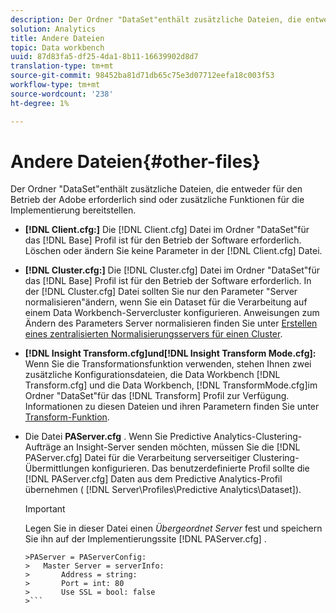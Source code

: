 ```yaml
---
description: Der Ordner "DataSet"enthält zusätzliche Dateien, die entweder für den Betrieb der Adobe erforderlich sind oder zusätzliche Funktionen für die Implementierung bereitstellen.
solution: Analytics
title: Andere Dateien
topic: Data workbench
uuid: 87d83fa5-df25-4da1-8b11-16639902d8d7
translation-type: tm+mt
source-git-commit: 98452ba81d71db65c75e3d07712eefa18c003f53
workflow-type: tm+mt
source-wordcount: '238'
ht-degree: 1%

---
```



# Andere Dateien{#other-files}

Der Ordner &quot;DataSet&quot;enthält zusätzliche Dateien, die entweder für den Betrieb der Adobe erforderlich sind oder zusätzliche Funktionen für die Implementierung bereitstellen.

* **[!DNL Client.cfg:]** Die [!DNL Client.cfg] Datei im Ordner &quot;DataSet&quot;für das [!DNL Base] Profil ist für den Betrieb der Software erforderlich. Löschen oder ändern Sie keine Parameter in der [!DNL Client.cfg] Datei.

* **[!DNL Cluster.cfg:]** Die [!DNL Cluster.cfg] Datei im Ordner &quot;DataSet&quot;für das [!DNL Base] Profil ist für den Betrieb der Software erforderlich. In der [!DNL Cluster.cfg] Datei sollten Sie nur den Parameter &quot;Server normalisieren&quot;ändern, wenn Sie ein Dataset für die Verarbeitung auf einem Data Workbench-Servercluster konfigurieren. Anweisungen zum Ändern des Parameters Server normalisieren finden Sie unter [Erstellen eines zentralisierten Normalisierungsservers für einen Cluster](../../../home/c-dataset-const-proc/c-log-proc-config-file/c-ins-svr-file-svr-unit.md).

* **[!DNL Insight Transform.cfg]und[!DNL Insight Transform Mode.cfg]:** Wenn Sie die Transformationsfunktion verwenden, stehen Ihnen zwei zusätzliche Konfigurationsdateien, die Data Workbench [!DNL Transform.cfg] und die Data Workbench, [!DNL TransformMode.cfg]im Ordner &quot;DataSet&quot;für das [!DNL Transform] Profil zur Verfügung. Informationen zu diesen Dateien und ihren Parametern finden Sie unter [Transform-Funktion](https://docs.adobe.com/content/help/en/data-workbench/using/server-admin-install/transform/t-config-tfm.html).

* Die Datei **PAServer.cfg** . Wenn Sie Predictive Analytics-Clustering-Aufträge an Insight-Server senden möchten, müssen Sie die [!DNL PAServer.cfg] Datei für die Verarbeitung serverseitiger Clustering-Übermittlungen konfigurieren.
Das benutzerdefinierte Profil sollte die [!DNL PAServer.cfg] Daten aus dem Predictive Analytics-Profil übernehmen ( [!DNL Server\Profiles\Predictive Analytics\Dataset]).

   >[!IMPORTANT]
   >
   >Legen Sie in dieser Datei einen *Übergeordnet Server* fest und speichern Sie ihn auf der Implementierungssite [!DNL PAServer.cfg] .
   >
   >
   ```
   >PAServer = PAServerConfig: 
   >   Master Server = serverInfo: 
   >       Address = string: 
   >       Port = int: 80
   >       Use SSL = bool: false
   >```

